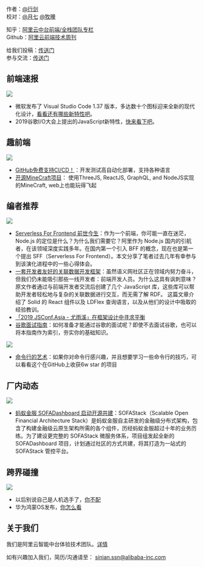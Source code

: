 作者：[@行剑]() <br />
校对：[@月七]() [@牧曈]() 

知乎：[阿里云中台前端/全栈团队专栏](https://zhuanlan.zhihu.com/aliyun)<br />
Github：[阿里云前端技术周刊](https://github.com/aliyunfe/weekly)

给我们投稿：[传送门](https://github.com/aliyunfe/weekly/issues/new)<br />
参与交流：[传送门](https://github.com/aliyunfe/weekly/issues/5)

## 前端速报

![](https://img.alicdn.com/tfs/TB1T43Fa4iH3KVjSZPfXXXBiVXa-2560-600.jpg#alt=)

- 微软发布了 Visual Studio Code 1.37 版本，多达数十个图标迎来全新的现代化设计，[看看还有哪些新特性吧](https://code.visualstudio.com/updates/v1_37)。
- 2019谷歌I/O大会上提出的JavaScript新特性，[快来看下吧](https://mp.weixin.qq.com/s/Zz7y7wQ-oLe06VoGxyNR-g)。

## 趣前端

![](https://img.alicdn.com/tfs/TB19FgGa3KG3KVjSZFLXXaMvXXa-2560-600.jpg#alt=)

- [GitHub免费支持CI/CD！](https://mp.weixin.qq.com/s/CxblbkhfP82CzRQ_0ttlFw)：开发测试高自动化部署，支持各种语言
- [开源MineCraft项目](https://github.com/ian13456/mc.js)： 使用ThreeJS, ReactJS, GraphQL, and NodeJS实现的MineCraft,  web上也能玩得飞起

## 编者推荐

![](https://img.alicdn.com/tfs/TB11G3Ga2WG3KVjSZFPXXXaiXXa-2560-600.jpg#alt=)

- [Serverless For Frontend 前世今生](https://zhuanlan.zhihu.com/p/77095720)：作为一个前端，你可能一直在迷茫，Node.js 的定位是什么？为什么我们需要它？阿里作为 Node.js 国内的引航者，在该领域深度实践多年。在国内第一个引入 BFF 的概念，现在也是第一个提出 SFF（Serverless For Frontend）。本文分享了笔者过去几年有幸参与到该演化进程中的一些心得体会。
- [一套开发者友好的关联数据开发框架](https://zhuanlan.zhihu.com/p/56327414)：虽然语义网社区正在领域内努力奋斗，但我们仍未能吸引那些一线开发者：前端开发人员。为什么这具有讽刺意味？原文作者通过与前端开发者交流后创建了几个 JavaScript 库，这些库可以帮助开发者轻松地与复杂的关联数据进行交互，而无需了解 RDF。 这篇文章介绍了 Solid 的 React 组件以及 LDFlex 查询语言，以及从他们的设计中吸取的经验教训。
- [「2019 JSConf.Asia - 尤雨溪」在框架设计中寻求平衡](https://zhuanlan.zhihu.com/p/76622839)
- [谷歌面试指南](https://github.com/xitu/google-interview-university/blob/zh-hans/translations/README-cn.md)：如何准备才能通过谷歌的面试呢？即使不去面试谷歌，也可以将本指南作为索引，夯实你的基础知识。

![](https://lark-assets-prod-aliyun.oss-cn-hangzhou.aliyuncs.com/lark/0/2019/png/13853/1565700010257-85a67b49-33e7-496d-bebc-6fd7e627cae0.png?OSSAccessKeyId=LTAIX2KDHwZymFhr&Expires=1566214288&Signature=RDx849K%2FqCNMG9w023li74Hp8Sc%3D#alt=)

- [命令行的艺术](https://github.com/jlevy/the-art-of-command-line/blob/master/README-zh.md)：如果你对命令行感兴趣，并且想要学习一些命令行的技巧，可以看看这个在GitHub上收获6w star 的项目

## 厂内动态

![](https://img.alicdn.com/tfs/TB1GNoHa.uF3KVjSZK9XXbVtXXa-2560-600.jpg#alt=)

- [蚂蚁金服 SOFADashboard 启动开源共建](https://www.jianshu.com/p/acf3927cd3b3)：SOFAStack（Scalable Open Financial Architecture Stack）是蚂蚁金服自主研发的金融级分布式架构，包含了构建金融级云原生架构所需的各个组件，历经蚂蚁金服超过十年的业务历练。为了建设更完整的 SOFAStack 微服务体系，项目组发起全新的 SOFADashboard 项目，计划通过社区的方式共建，将其打造为一站式的 SOFAStack 管控平台。

## 跨界碰撞

![](https://img.alicdn.com/tfs/TB11FUIa81D3KVjSZFyXXbuFpXa-2560-600.jpg#alt=)

- 以后别说自己是人机选手了，[你不配](https://mp.weixin.qq.com/s/yB7Pg1rL4-kZDXfemu_iDw)
- 华为鸿蒙OS发布，[你怎么看](https://mp.weixin.qq.com/s/nyNnuUq4sMAgBNsfglEqpQ)

## 关于我们

我们是阿里云智能中台体验技术团队。[详情](https://github.com/aliyunfe/weekly/blob/master/about.md)

如有兴趣加入我们，简历/沟通请至： [sinian.ssn@alibaba-inc.com](mailto://sinian.ssn@alibaba-inc.com)
